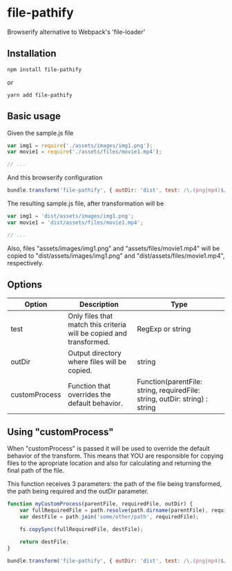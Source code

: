 # file-pathify #
Browserify alternative to Webpack's 'file-loader'

## Installation ##
`npm install file-pathify`

or

`yarn add file-pathify`

## Basic usage ##
Given the sample.js file
```javascript
var img1 = require('./assets/images/img1.png');
var movie1 = require('./assets/files/movie1.mp4');

// ...
```
And this browserify configuration
```javascript
bundle.transform('file-pathify', { outDir: 'dist', test: /\.(png|mp4)$/ })
```
The resulting sample.js file, after transformation will be
```javascript
var img1 = 'dist/assets/images/img1.png';
var movie1 = 'dist/assets/files/movie1.mp4';

// ...
```
Also, files "assets/images/img1.png" and "assets/files/movie1.mp4" will be copied to "dist/assets/images/img1.png" and "dist/assets/files/movie1.mp4", respectively.

## Options ##

| Option        | Description                                                         | Type                                                                        |
|---------------|---------------------------------------------------------------------|-----------------------------------------------------------------------------|
| test          | Only files that match this criteria will be copied and transformed. | RegExp or string                                                            |
| outDir        | Output directory where files will be copied.                        | string                                                                      |
| customProcess | Function that overrides the default behavior.                       | Function(parentFile: string, requiredFile: string, outDir: string) : string |

## Using "customProcess" ##

When "customProcess" is passed it will be used to override the default behavior of the transform. This means that YOU are responsible for copying files to the apropriate location and also for calculating and returning the final path of the file.

This function receives 3 parameters: the path of the file being transformed, the path being required and the outDir parameter.

```javascript
function myCustomProcess(parentFile, requiredFile, outDir) {
    var fullRequiredFile = path.resolve(path.dirname(parentFile), requiredFile);
    var destFile = path.join('some/other/path', requiredFile);

    fs.copySync(fullRequiredFile, destFile);

    return destFile;
}

bundle.transform('file-pathify', { outDir: 'dist', test: /\.(png|mp4)$/, customProcess: myCustomProcess });
```